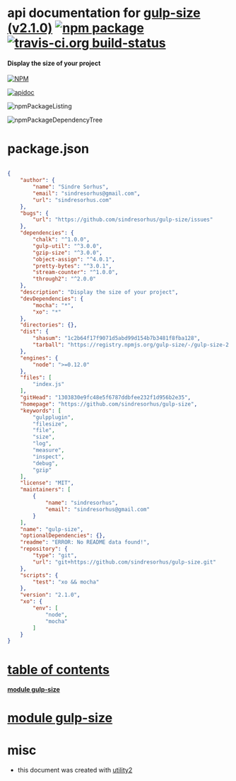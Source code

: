 # api documentation for  [gulp-size (v2.1.0)](https://github.com/sindresorhus/gulp-size)  [![npm package](https://img.shields.io/npm/v/npmdoc-gulp-size.svg?style=flat-square)](https://www.npmjs.org/package/npmdoc-gulp-size) [![travis-ci.org build-status](https://api.travis-ci.org/npmdoc/node-npmdoc-gulp-size.svg)](https://travis-ci.org/npmdoc/node-npmdoc-gulp-size)
#### Display the size of your project

[![NPM](https://nodei.co/npm/gulp-size.png?downloads=true)](https://www.npmjs.com/package/gulp-size)

[![apidoc](https://npmdoc.github.io/node-npmdoc-gulp-size/build/screenCapture.buildNpmdoc.browser._2Fhome_2Ftravis_2Fbuild_2Fnpmdoc_2Fnode-npmdoc-gulp-size_2Ftmp_2Fbuild_2Fapidoc.html.png)](https://npmdoc.github.io/node-npmdoc-gulp-size/build..beta..travis-ci.org/apidoc.html)

![npmPackageListing](https://npmdoc.github.io/node-npmdoc-gulp-size/build/screenCapture.npmPackageListing.svg)

![npmPackageDependencyTree](https://npmdoc.github.io/node-npmdoc-gulp-size/build/screenCapture.npmPackageDependencyTree.svg)



# package.json

```json

{
    "author": {
        "name": "Sindre Sorhus",
        "email": "sindresorhus@gmail.com",
        "url": "sindresorhus.com"
    },
    "bugs": {
        "url": "https://github.com/sindresorhus/gulp-size/issues"
    },
    "dependencies": {
        "chalk": "^1.0.0",
        "gulp-util": "^3.0.0",
        "gzip-size": "^3.0.0",
        "object-assign": "^4.0.1",
        "pretty-bytes": "^3.0.1",
        "stream-counter": "^1.0.0",
        "through2": "^2.0.0"
    },
    "description": "Display the size of your project",
    "devDependencies": {
        "mocha": "*",
        "xo": "*"
    },
    "directories": {},
    "dist": {
        "shasum": "1c2b64f17f9071d5abd99d154b7b3481f8fba128",
        "tarball": "https://registry.npmjs.org/gulp-size/-/gulp-size-2.1.0.tgz"
    },
    "engines": {
        "node": ">=0.12.0"
    },
    "files": [
        "index.js"
    ],
    "gitHead": "1303830e9fc48e5f6787ddbfee232f1d956b2e35",
    "homepage": "https://github.com/sindresorhus/gulp-size",
    "keywords": [
        "gulpplugin",
        "filesize",
        "file",
        "size",
        "log",
        "measure",
        "inspect",
        "debug",
        "gzip"
    ],
    "license": "MIT",
    "maintainers": [
        {
            "name": "sindresorhus",
            "email": "sindresorhus@gmail.com"
        }
    ],
    "name": "gulp-size",
    "optionalDependencies": {},
    "readme": "ERROR: No README data found!",
    "repository": {
        "type": "git",
        "url": "git+https://github.com/sindresorhus/gulp-size.git"
    },
    "scripts": {
        "test": "xo && mocha"
    },
    "version": "2.1.0",
    "xo": {
        "env": [
            "node",
            "mocha"
        ]
    }
}
```



# <a name="apidoc.tableOfContents"></a>[table of contents](#apidoc.tableOfContents)

#### [module gulp-size](#apidoc.module.gulp-size)



# <a name="apidoc.module.gulp-size"></a>[module gulp-size](#apidoc.module.gulp-size)



# misc
- this document was created with [utility2](https://github.com/kaizhu256/node-utility2)
